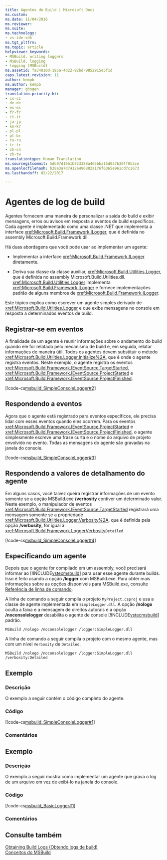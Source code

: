```yaml
---
title: Agentes de Build | Microsoft Docs
ms.custom: 
ms.date: 11/04/2016
ms.reviewer: 
ms.suite: 
ms.technology:
- vs-ide-sdk
ms.tgt_pltfrm: 
ms.topic: article
helpviewer_keywords:
- MSBuild, writing loggers
- MSBuild, logging
- logging [MSBuild]
ms.assetid: fa34810d-185a-4d22-92bd-9852915e5f1d
caps.latest.revision: 11
author: kempb
ms.author: kempb
manager: ghogen
translation.priority.ht:
- cs-cz
- de-de
- es-es
- fr-fr
- it-it
- ja-jp
- ko-kr
- pl-pl
- pt-br
- ru-ru
- tr-tr
- zh-cn
- zh-tw
translationtype: Human Translation
ms.sourcegitcommit: 5db97d19b1b823388a465bba15d057b30ff0b3ce
ms.openlocfilehash: b28a3a7d7412a496802a176f6365e961cd7c2673
ms.lasthandoff: 02/22/2017

---
```

# <a name="build-loggers"></a>Agentes de log de build
Agentes fornecem uma maneira de personalizar a saída do build e exibir mensagens, erros ou avisos em resposta a eventos de build específicos. Cada agente é implementado como uma classe .NET que implementa a interface <xref:Microsoft.Build.Framework.ILogger>, que é definida no assembly Microsoft.Build.Framework.dll.  
  
 Há duas abordagens que você pode usar ao implementar um agente:  
  
-   Implementar a interface <xref:Microsoft.Build.Framework.ILogger> diretamente.  
  
-   Deriva sua classe da classe auxiliar, <xref:Microsoft.Build.Utilities.Logger>, que é definida no assembly Microsoft.Build.Utilities.dll. <xref:Microsoft.Build.Utilities.Logger> implementa <xref:Microsoft.Build.Framework.ILogger> e fornece implementações padrão de alguns membros de <xref:Microsoft.Build.Framework.ILogger>.  
  
 Este tópico explica como escrever um agente simples derivado de <xref:Microsoft.Build.Utilities.Logger> e que exibe mensagens no console em resposta a determinados eventos de build.  
  
## <a name="registering-for-events"></a>Registrar-se em eventos  
 A finalidade de um agente é reunir informações sobre o andamento do build quando ele for relatado pelo mecanismo de build e, em seguida, relatar informações de maneira útil. Todos os agentes devem substituir o método <xref:Microsoft.Build.Utilities.Logger.Initialize%2A>, que é onde o agente registra eventos. Neste exemplo, o agente registra os eventos <xref:Microsoft.Build.Framework.IEventSource.TargetStarted>, <xref:Microsoft.Build.Framework.IEventSource.ProjectStarted> e <xref:Microsoft.Build.Framework.IEventSource.ProjectFinished>.  
  
 [!code-cs[msbuild_SimpleConsoleLogger#2](../msbuild/codesnippet/CSharp/build-loggers_1.cs)]  
  
## <a name="responding-to-events"></a>Respondendo a eventos  
 Agora que o agente está registrado para eventos específicos, ele precisa lidar com esses eventos quando eles ocorrem. Para os eventos <xref:Microsoft.Build.Framework.IEventSource.ProjectStarted> e <xref:Microsoft.Build.Framework.IEventSource.ProjectFinished>, o agente simplesmente escreve uma frase curta e o nome do arquivo de projeto envolvido no evento. Todas as mensagens do agente são gravadas na janela do console.  
  
 [!code-cs[msbuild_SimpleConsoleLogger#3](../msbuild/codesnippet/CSharp/build-loggers_2.cs)]  
  
## <a name="responding-to-logger-verbosity-values"></a>Respondendo a valores de detalhamento do agente  
 Em alguns casos, você talvez queira registrar informações de um evento somente se a opção MSBuild.exe **/verbosity** contiver um determinado valor. Neste exemplo, o manipulador de eventos <xref:Microsoft.Build.Framework.IEventSource.TargetStarted> registrará uma mensagem somente se a propriedade <xref:Microsoft.Build.Utilities.Logger.Verbosity%2A>, que é definida pela opção **/verbosity**, for igual a <xref:Microsoft.Build.Framework.LoggerVerbosity>`Detailed`.  
  
 [!code-cs[msbuild_SimpleConsoleLogger#4](../msbuild/codesnippet/CSharp/build-loggers_3.cs)]  
  
## <a name="specifying-a-logger"></a>Especificando um agente  
 Depois que o agente for compilado em um assembly, você precisará informar ao [!INCLUDE[vstecmsbuild](../extensibility/internals/includes/vstecmsbuild_md.md)] para usar esse agente durante builds. Isso é feito usando a opção **/logger** com MSBuild.exe. Para obter mais informações sobre as opções disponíveis para MSBuild.exe, consulte [Referência de linha de comando](../msbuild/msbuild-command-line-reference.md).  
  
 A linha de comando a seguir compila o projeto `MyProject.csproj` e usa a classe de agente implementada em `SimpleLogger.dll`. A opção **/nologo** oculta a faixa e a mensagem de direitos autorais e a opção **/noconsolelogger** desabilita o agente de console [!INCLUDE[vstecmsbuild](../extensibility/internals/includes/vstecmsbuild_md.md)] padrão.  
  
```  
MSBuild /nologo /noconsolelogger /logger:SimpleLogger.dll  
```  
  
 A linha de comando a seguir compila o projeto com o mesmo agente, mas com um nível `Verbosity` de `Detailed`.  
  
```  
MSBuild /nologo /noconsolelogger /logger:SimpleLogger.dll /verbosity:Detailed  
```  
  
## <a name="example"></a>Exemplo  
  
### <a name="description"></a>Descrição  
 O exemplo a seguir contém o código completo do agente.  
  
### <a name="code"></a>Código  
 [!code-cs[msbuild_SimpleConsoleLogger#1](../msbuild/codesnippet/CSharp/build-loggers_4.cs)]  
  
### <a name="comments"></a>Comentários  
  
## <a name="example"></a>Exemplo  
  
### <a name="description"></a>Descrição  
 O exemplo a seguir mostra como implementar um agente que grava o log de um arquivo em vez de exibi-lo na janela do console.  
  
### <a name="code"></a>Código  
 [!code-cs[msbuild_BasicLogger#1](../msbuild/codesnippet/CSharp/build-loggers_5.cs)]  
  
### <a name="comments"></a>Comentários  
  
## <a name="see-also"></a>Consulte também  
 [Obtaining Build Logs (Obtendo logs de build)](../msbuild/obtaining-build-logs-with-msbuild.md)   
 [Conceitos do MSBuild](../msbuild/msbuild-concepts.md)
